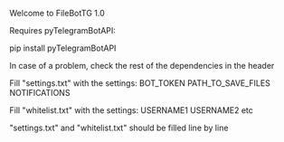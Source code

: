 Welcome to FileBotTG 1.0


Requires pyTelegramBotAPI:

pip install pyTelegramBotAPI

In case of a problem, check the rest of the dependencies in the header


Fill "settings.txt" with the settings:
BOT_TOKEN
PATH_TO_SAVE_FILES
NOTIFICATIONS

Fill "whitelist.txt" with the settings:
USERNAME1
USERNAME2
etc

"settings.txt" and "whitelist.txt" should be filled line by line
